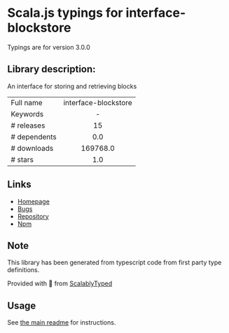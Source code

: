 
# Scala.js typings for interface-blockstore

Typings are for version 3.0.0

## Library description:
An interface for storing and retrieving blocks

|                    |                 |
| ------------------ | :-------------: |
| Full name          | interface-blockstore |
| Keywords           | - |
| # releases         | 15 |
| # dependents       | 0.0 |
| # downloads        | 169768.0 |
| # stars            | 1.0 |

## Links
- [Homepage](https://github.com/ipfs/js-ipfs-interfaces/tree/master/packages/interface-blockstore#readme)
- [Bugs](https://github.com/ipfs/js-ipfs-interfaces/issues)
- [Repository](https://github.com/ipfs/js-ipfs-interfaces)
- [Npm](https://www.npmjs.com/package/interface-blockstore)
    


## Note
This library has been generated from typescript code from first party type definitions.

Provided with :purple_heart: from [ScalablyTyped](https://github.com/oyvindberg/ScalablyTyped)

## Usage
See [the main readme](../../readme.md) for instructions.



